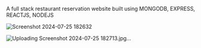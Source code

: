 A full stack restaurant reservation website built using MONGODB, EXPRESS, REACTJS, NODEJS



![Screenshot 2024-07-25 182632](https://github.com/user-attachments/assets/036fe9e3-2d8b-4441-916d-344ef2f58acf)



![Uploading Screenshot 2024-07-25 182713.jpg…]()
